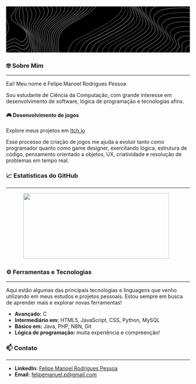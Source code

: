 ![](banner.png)

### 🤓 Sobre Mim
---

Eai! Meu nome é Felipe Manoel Rodrigues Pessoa

Sou estudante de Ciência da Computação, com grande interesse em desenvolvimento de software, lógica de programação e tecnologias afins.


#### 🎮 Desenvolvimento de jogos

Explore meus projetos em [Itch.io](https://jeff-ghosty.itch.io)

Esse processo de criação de jogos me ajuda a evoluir tanto como programador quanto como game designer, exercitando lógica, estrutura de código, pensamento orientado a objetos, UX, criatividade e resolução de problemas em tempo real.



### 📈 Estatísticas do GitHub	
---

<div style="display: flex; justify-content: center; flex-wrap: nowrap;">
  <a href="https://github.com/LipeManoel" style="margin-right: 10px;">
    <img height="180em" width="400" src="https://github-readme-stats.vercel.app/api?username=LipeManoel&show_icons=true&theme=graywhite&include_all_commits=true&count_private=true"/>
  </a>
</div>



### ⚙️ Ferramentas e Tecnologias
---

Aqui estão algumas das principais tecnologias e linguagens que venho utilizando em meus estudos e projetos pessoais. Estou sempre em busca de aprender mais e explorar novas ferramentas!

- **Avançado:** C
- **Intermediário em:** HTML5, JavaScript, CSS, Python, MySQL
- **Básico em:** Java, PHP, N8N, Git
- **Lógica de programação:** muita experiência e compreenção!



### 📫 Contato
---

- **LinkedIn:** [Felipe Manoel Rodrigues Pessoa](https://www.linkedin.com/in/felipe-manoel-rodrigues-pessoa/)
- **Email:** felipemanuel.p@gmail.com
